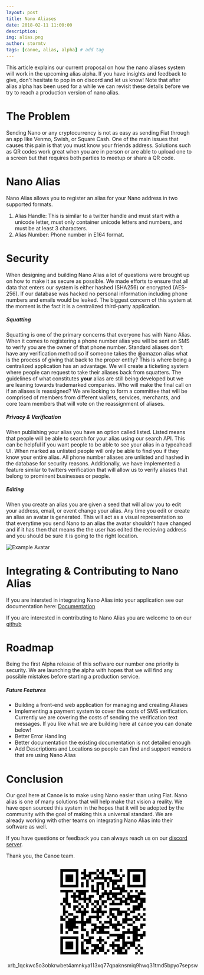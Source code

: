 ```yaml
---
layout: post
title: Nano Aliases
date: 2018-02-11 11:00:00
description:
img: alias.png  
author: stormtv
tags: [canoe, alias, alpha] # add tag
---
```


This article explains our current proposal on how the nano aliases system will work in the upcoming alias alpha. If you have insights and feedback to give, don't hesitate to pop in on discord and let us know! Note that after alias alpha has been used for a while we can revisit these details before we try to reach a production version of nano alias.

<!--more-->

# The Problem
Sending Nano or any cryptocurrency is not as easy as sending Fiat through an app like Venmo, Swish, or Square Cash. One of the main issues that causes this pain is that you must know your friends address. Solutions such as QR codes work great when you are in person or are able to upload one to a screen but that requires both parties to meetup or share a QR code.

# Nano Alias
Nano Alias allows you to register an alias for your Nano address in two supported formats.

1. Alias Handle: This is similar to a twitter handle and must start with a unicode letter, must only container unicode letters and numbers, and must be at least 3 characters.
2. Alias Number: Phone number in E164 format.

# Security
When designing and building Nano Alias a lot of questions were brought up on how to make it as secure as possible. We made efforts to ensure that all data that enters our system is either hashed (SHA256) or encrypted (AES-256). If our database was hacked no personal information including phone numbers and emails would be leaked. The biggest concern of this system at the moment is the fact it is a centralized third-party application.

##### Squatting
Squatting is one of the primary concerns that everyone has with Nano Alias. When it comes to registering a phone number alias you will be sent an SMS to verify you are the owner of that phone number. Standard aliases don't have any verification method so if someone takes the @amazon alias what is the process of giving that back to the proper entity? This is where being a centralized application has an advantage. We will create a ticketing system where people can request to take their aliases back from squatters. The guidelines of what constitutes **your** alias are still being developed but we are leaning towards trademarked companies. Who will make the final call on if an aliases is reassigned? We are looking to form a committee that will be comprised of members from different wallets, services, merchants, and core team members that will vote on the reassignment of aliases.

##### Privacy & Verification
When publishing your alias you have an option called listed. Listed means that people will be able to search for your alias using our search API. This can be helpful if you want people to be able to see your alias in a typeahead UI. When marked as unlisted people will only be able to find you if they know your entire alias. All phone number aliases are unlisted and hashed in the database for security reasons. Additionally, we have implemented a feature similar to twitters verification that will allow us to verify aliases that belong to prominent businesses or people.

##### Editing
When you create an alias you are given a seed that will allow you to edit your address, email, or event change your alias. Any time you edit or create an alias an avatar is generated. This will act as a visual representation so that everytime you send Nano to an alias the avatar shouldn't have changed and if it has then that means the the user has edited the recieving address and you should be sure it is going to the right location.

![Example Avatar](https://i.imgur.com/QCaKh4f.png
 "Example Avatar")

# Integrating & Contributing to Nano Alias
If you are intersted in integrating Nano Alias into your application see our documentation here: [Documentation](https://documenter.getpostman.com/view/2206404/nano-alias/RVfsFYHj)

If you are interested in contributing to Nano Alias you are welcome to on our [github](https://github.com/Stormtv/nano-alias)

# Roadmap
Being the first Alpha release of this software our number one priority is security. We are launching the alpha with hopes that we will find any possible mistakes before starting a production service.

##### Future Features
* Building a front-end web application for managing and creating Aliases
* Implementing a payment system to cover the costs of SMS verification. Currently we are covering the costs of sending the verification text messages. If you like what we are building here at canoe you can donate below!
* Better Error Handling
* Better documentation the existing documentation is not detailed enough
* Add Descriptions and Locations so people can find and support vendors that are using Nano Alias

# Conclusion
Our goal here at Canoe is to make using Nano easier than using Fiat. Nano alias is one of many solutions that will help make that vision a reality. We have open sourced this system in the hopes that it will be adopted by the community with the goal of making this a universal standard. We are already working with other teams on integrating Nano Alias into their software as well.

If you have questions or feedback you can always reach us on our [discord server](https://discord.gg/ecVcJM3).

Thank you, the Canoe team.

<div style="margin: auto; width: 100%; padding: 10px">
<img src="/assets/img/donate.png" style="display: block;margin-left: auto;margin-right: auto;"/><br>
<div style="display:flex;align-items:center;justify-content:center;">
<bold>xrb_1qckwc5o3obkrwbet4amnkya113xq77qpaknsmiq9hwq31tmd5bpyo7sepsw</bold>
</div>
</div>
